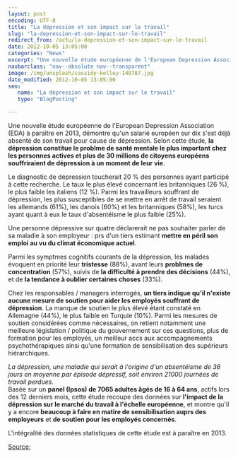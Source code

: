 ```yaml
---
layout: post
encoding: UTF-8
title: "La dépression et son impact sur le travail"
slug: "la-depression-et-son-impact-sur-le-travail"
redirect_from: /actu/la-depression-et-son-impact-sur-le-travail
date: 2012-10-05 13:05:00
categories: "News"
excerpt: "Une nouvelle étude européenne de l'European Depression Association (EDA) à paraître en 2013, démontre qu'un salarié européen sur dix s'est déjà absenté de son travail pour cause de dépression."
navbarclass: "nav--absolute nav--transparent"
image: /img/unsplash/cassidy-kelley-140787.jpg
date_modified: 2012-10-05 13:05:00
seo:
   name: "La dépression et son impact sur le travail"
   type: "BlogPosting"

---
```

Une nouvelle étude européenne de l'European Depression Association (EDA) à paraître en 2013, démontre qu'un salarié européen sur dix s'est déjà absenté de son travail pour cause de dépression.
Selon cette étude, **la dépression constitue le problme de santé mentale le plus important chez les personnes actives et plus de 30 millions de citoyens européens souffriraient de dépression à un moment de leur vie**.  
  
Le diagnostic de dépression toucherait 20 % des personnes ayant participé à cette recherche. Le taux le plus élevé concernant les britanniques (26 %), le plus faible les italiens (12 %). Parmi les travailleurs souffrant de dépression, les plus susceptibles de se mettre en arrêt de travail seraient les allemands (61%), les danois (60%) et les britanniques (58%), les turcs ayant quant à eux le taux d'absentéisme le plus faible (25%).  
  
Une personne dépressive sur quatre déclarerait ne pas souhaiter parler de sa maladie à son employeur : prs d'un tiers estimant **mettre en péril son emploi au vu du climat économique actuel**.  
  
Parmi les symptmes cognitifs courants de la dépression, les malades évoquent en priorité leur **tristesse** (88%), avant leurs **problmes de concentration** (57%), suivis de **la difficulté à prendre des décisions** (44%), et de **la tendance à oublier certaines choses** (33%).  
  
Chez les responsables / managers interrogés, **un tiers indique qu'il n'existe aucune mesure de soutien pour aider les employés souffrant de dépression**. La manque de soutien le plus élevé étant constaté en Allemagne (44%), le plus faible en Turquie (10%). Parmi les mesures de soutien considérées comme nécessaires, on retient notamment une meilleure législation / politique du gouvernement sur ces questions, plus de formation pour les employés, un meilleur accs aux accompagnements psychothérapiques ainsi qu'une formation de sensibilisation des supérieurs hiérarchiques.  
  
_La dépression, une maladie qui serait à l'origine d'un absentéisme de 36 jours en moyenne par épisode dépressif, soit environ 21000 journées de travail perdues._   
Basée sur un **panel (Ipsos) de 7065 adultes âgés de 16 à 64 ans**, actifs lors des 12 derniers mois, cette étude recoupe des données sur **l'impact de la dépression sur le marché du travail à l'échelle européenne**, et montre qu'il y a encore **beaucoup à faire en matire de sensibilisation auprs des employeurs** et **de soutien pour les employés concernés**.  
  
L'intégralité des données statistiques de cette étude est à paraître en 2013.  
  
[Source](http://www.multivu.com/mnr/56613-european-depression-association);